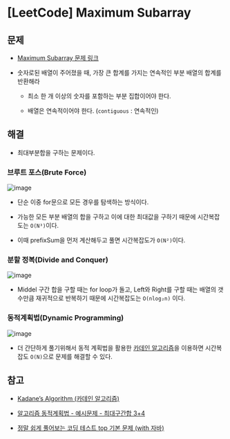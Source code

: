 # [LeetCode] Maximum Subarray

## 문제

- [Maximum Subarray 문제 링크](https://leetcode.com/problems/maximum-subarray/)

- 숫자로된 배열이 주어졌을 때, 가장 큰 합계를 가지는 연속적인 부분 배열의 합계를 반환해라

  - 최소 한 개 이상의 숫자를 포함하는 부분 집합이어야 한다.

  - 배열은 연속적이어야 한다. (`contiguous` : 연속적인)



## 해결

- 최대부분합을 구하는 문제이다.


### 브루트 포스(Brute Force)

![image](https://user-images.githubusercontent.com/66978721/107371853-17608f00-6b28-11eb-8da6-fdd14c595915.png)

- 단순 이중 for문으로 모든 경우를 탐색하는 방식이다.

- 가능한 모든 부분 배열의 합을 구하고 이에 대한 최대값을 구하기 때문에 시간복잡도는 `O(N³)`이다.

- 이때 prefixSum을 먼저 계산해두고 풀면 시간복잡도가 `O(N²)`이다.

### 분할 정복(Divide and Conquer)

![image](https://user-images.githubusercontent.com/66978721/107372767-1f6cfe80-6b29-11eb-8e78-b3be4a7a8ed3.png)

- Middel 구간 합을 구할 때는 for loop가 돌고, Left와 Right를 구할 때는 배열의 갯수만큼 재귀적으로 반복하기 때문에 시간복잡도는 `O(nlog₂n)` 이다. 

### 동적계획법(Dynamic Programming)
![image](https://user-images.githubusercontent.com/66978721/107373325-c5206d80-6b29-11eb-967d-341781b58fb5.png)

- 더 간단하게 풀기위해서 동적 계획법을 활용한 [카데인 알고리즘](https://www.youtube.com/watch?v=8EBr8aPdL9g)을 이용하면 시간복잡도 `O(N)`으로 문제를 해결할 수 있다.


## 참고

- [Kadane’s Algorithm (카데인 알고리즘)](https://medium.com/@vdongbin/kadanes-algorithm-%EC%B9%B4%EB%8D%B0%EC%9D%B8-%EC%95%8C%EA%B3%A0%EB%A6%AC%EC%A6%98-acbc8c279f29)

- [알고리즘 동적계획법 - 예시문제 - 최대구간합 3+4](https://www.youtube.com/watch?v=8EBr8aPdL9g)

- [정말 쉽게 풀어보는 코딩 테스트 top 기본 문제 (with 자바)](https://www.inflearn.com/course/%EC%BD%94%EB%94%A9%ED%85%8C%EC%8A%A4%ED%8A%B8-%EC%9E%90%EB%B0%94/lecture/22827?tab=note&speed=1.25)

